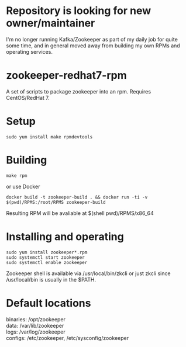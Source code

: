 # Repository is looking for new owner/maintainer

I'm no longer running Kafka/Zookeeper as part of my daily job for quite some time, and in general moved away from building my own RPMs and operating services.

# zookeeper-redhat7-rpm
A set of scripts to package zookeeper into an rpm.
Requires CentOS/RedHat 7.

# Setup

    sudo yum install make rpmdevtools

# Building

    make rpm

or use Docker

    docker build -t zookeeper-build . && docker run -ti -v $(pwd)/RPMS:/root/RPMS zookeeper-build

Resulting RPM will be avaliable at $(shell pwd)/RPMS/x86_64

# Installing and operating

    sudo yum install zookeeper*.rpm
    sudo systemctl start zookeeper
    sudo systemctl enable zookeeper

Zookeeper shell is available via /usr/local/bin/zkcli or just zkcli since /usr/local/bin is usually in the $PATH.

# Default locations

binaries: /opt/zookeeper  
data:     /var/lib/zookeeper  
logs:     /var/log/zookeeper  
configs:  /etc/zookeeper, /etc/sysconfig/zookeeper  
